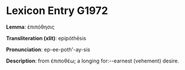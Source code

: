 # Lexicon Entry G1972

**Lemma**: ἐπιπόθησις

**Transliteration (xlit)**: epipóthēsis

**Pronunciation**: ep-ee-poth'-ay-sis

**Description**:
from ἐπιποθέω; a longing for:--earnest (vehement) desire.
